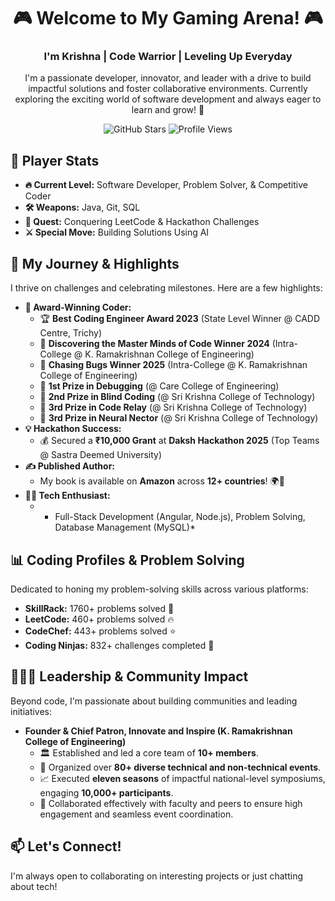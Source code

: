 <h1 align="center">🎮 Welcome to My Gaming Arena! 🎮</h1>
<h3 align="center">I'm Krishna | Code Warrior | Leveling Up Everyday</h3>
<p align="center">
I'm a passionate developer, innovator, and leader with a drive to build impactful solutions and foster collaborative environments. Currently exploring the exciting world of software development and always eager to learn and grow! 🌱
</p>

<p align="center">
  <!-- Stars -->
  <img src="https://img.shields.io/github/stars/Krishna18062005?label=Stars&style=for-the-badge&color=yellow" alt="GitHub Stars" />
  <!-- Visitor Count -->
  <img src="https://komarev.com/ghpvc/?username=Krishna18062005&label=Visitors&color=ff69b4&style=for-the-badge" alt="Profile Views" />
</p>


## 🎯 Player Stats

*   **🔥 Current Level:** Software Developer, Problem Solver, & Competitive Coder
*   **🛠️ Weapons:** Java, Git, SQL
*   **🧩 Quest:** Conquering LeetCode & Hackathon Challenges
*   **⚔️ Special Move:** Building Solutions Using AI
   
## 🚀 My Journey & Highlights

I thrive on challenges and celebrating milestones. Here are a few highlights:

*   **🏅 Award-Winning Coder:**
    *   🏆 **Best Coding Engineer Award 2023** (State Level Winner @ CADD Centre, Trichy)
    *   🥇 **Discovering the Master Minds of Code Winner 2024** (Intra-College @ K. Ramakrishnan College of Engineering)
    *   🥇 **Chasing Bugs Winner 2025** (Intra-College @ K. Ramakrishnan College of Engineering)
    *   🥇 **1st Prize in Debugging** (@ Care College of Engineering)
    *   🥈 **2nd Prize in Blind Coding** (@ Sri Krishna College of Technology)
    *   🥉 **3rd Prize in Code Relay** (@ Sri Krishna College of Technology)
    *   🥉 **3rd Prize in Neural Nector** (@ Sri Krishna College of Technology)
*   **💡 Hackathon Success:**
    *   💰 Secured a **₹10,000 Grant** at **Daksh Hackathon 2025** (Top Teams @ Sastra Deemed University)
*   **✍️ Published Author:**
    *   My book is available on **Amazon** across **12+ countries**! 🌍📖
*   **👨‍💻 Tech Enthusiast:** 
    *   * Full-Stack Development (Angular, Node.js), Problem Solving, Database Management (MySQL)*



## 📊 Coding Profiles & Problem Solving

Dedicated to honing my problem-solving skills across various platforms:

*   **SkillRack:** 1760+ problems solved 🧠
*   **LeetCode:** 460+ problems solved 🔥
*   **CodeChef:** 443+ problems solved ⭐
*   **Coding Ninjas:** 832+ challenges completed 🥷


## 🧑‍🤝‍🧑 Leadership & Community Impact

Beyond code, I'm passionate about building communities and leading initiatives:

*   **Founder & Chief Patron, Innovate and Inspire (K. Ramakrishnan College of Engineering)**
    *   🏛️ Established and led a core team of **10+ members**.
    *   🎉 Organized over **80+ diverse technical and non-technical events**.
    *   📈 Executed **eleven seasons** of impactful national-level symposiums, engaging **10,000+ participants**.
    *   🤝 Collaborated effectively with faculty and peers to ensure high engagement and seamless event coordination.



## 📫 Let's Connect!

I'm always open to collaborating on interesting projects or just chatting about tech!


